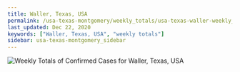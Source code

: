 ```yaml
---
title: Waller, Texas, USA
permalink: /usa-texas-montgomery/weekly_totals/usa-texas-waller-weekly_totals.html
last_updated: Dec 22, 2020
keywords: ["Waller, Texas, USA", "weekly totals"]
sidebar: usa-texas-montgomery_sidebar
---
```


![Weekly Totals of Confirmed Cases for Waller, Texas, USA](/covid_tracker/images/graphs/usa-texas-waller-weekly_totals_graph.png)
